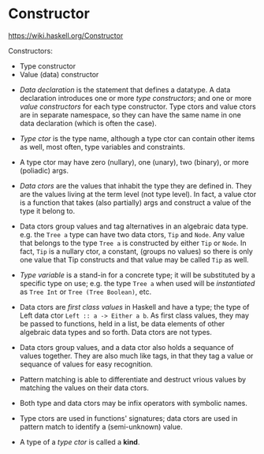 # Constructor

https://wiki.haskell.org/Constructor

Constructors:
- Type constructor
- Value (data) constructor

* *Data declaration* is the statement that defines a datatype. A data declaration introduces one or more *type constructors*; and one or more *value constructors* for each type constructor. Type ctors and value ctors are in separate namespace, so they can have the same name in one data declaration (which is often the case).

* *Type ctor* is the type name, although a type ctor can contain other items as well, most often, type variables and constraints.

* A type ctor may have zero (nullary), one (unary), two (binary), or more (poliadic) args.

* *Data ctors* are the values that inhabit the type they are defined in. They are the values living at the term level (not type level). In fact, a value ctor is a function that takes (also partially) args and construct a value of the type it belong to.

* Data ctors group values and tag alternatives in an algebraic data type. e.g. the `Tree a` type can have two data ctors, `Tip` and `Node`. Any value that belongs to the type `Tree a` is constructed by either `Tip` or `Node`. In fact, `Tip` is a nullary ctor, a constant, (groups no values) so there is only one value that Tip constructs and that value may be called `Tip` as well.

* *Type variable* is a stand-in for a concrete type; it will be substituted by a specific type on use; e.g. the type `Tree a` when used will be *instantiated* as `Tree Int` or `Tree (Tree Boolean)`, etc.

* Data ctors are *first class values* in Haskell and have a type; the type of Left data ctor `Left :: a -> Either a b`. As first class values, they may be passed to functions, held in a list, be data elements of other algebraic data types and so forth. Data ctors are not types.

* Data ctors group values, and a data ctor also holds a sequance of values together. They are also much like tags, in that they tag a value or sequance of values for easy recognition.

* Pattern matching is able to differentiate and destruct vrious values by matching the values on their data ctors.

* Both type and data ctors may be infix operators with symbolic names.

* Type ctors are used in functions' signatures; data ctors are used in pattern match to identify a (semi-unknown) value.

* A type of a *type ctor* is called a **kind**.

